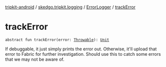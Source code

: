 [tripkit-android](../../index.md) / [skedgo.tripkit.logging](../index.md) / [ErrorLogger](index.md) / [trackError](./track-error.md)

# trackError

`abstract fun trackError(error: `[`Throwable`](https://kotlinlang.org/api/latest/jvm/stdlib/kotlin/-throwable/index.html)`): `[`Unit`](https://kotlinlang.org/api/latest/jvm/stdlib/kotlin/-unit/index.html)

If debuggable, it just simply prints the error out.
Otherwise, it'll upload that error to Fabric for further investigation.
Should use this to catch some errors that we may not be aware of.

